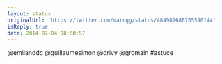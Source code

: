 ```yaml
---
layout: status
originalUrl: 'https://twitter.com/marcgg/status/484982686755590144'
isReply: true
date: 2014-07-04 08:50:57
---
```


@emilanddc @guillaumesimon @drivy @gromain #astuce
